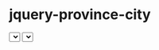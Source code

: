 # jquery-province-city

<!--HTML-->
<select name="province" data-toggle="province" data-province="true" data-value="20" data-profor="#city"></select>
<select name="city" id="city" data-toggle="city" data-value="哈尔滨"></select>

